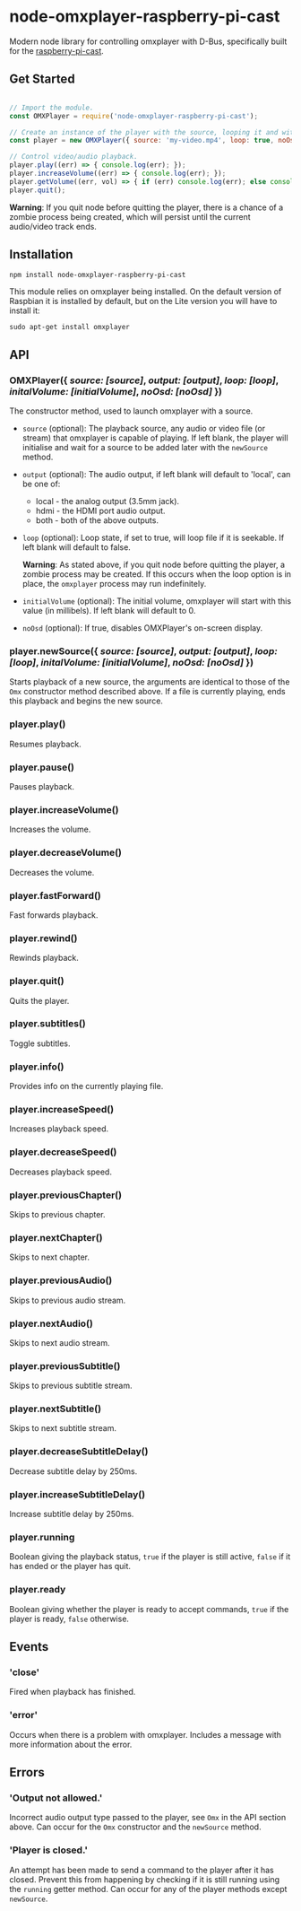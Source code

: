 # node-omxplayer-raspberry-pi-cast

Modern node library for controlling omxplayer with D-Bus, specifically built for the [raspberry-pi-cast](https://gitlab.com/raspberry-pi-cast).

## Get Started

```js

// Import the module.
const OMXPlayer = require('node-omxplayer-raspberry-pi-cast');

// Create an instance of the player with the source, looping it and without showing an on screen display
const player = new OMXPlayer({ source: 'my-video.mp4', loop: true, noOsd: true });

// Control video/audio playback.
player.play((err) => { console.log(err); });
player.increaseVolume((err) => { console.log(err); });
player.getVolume((err, vol) => { if (err) console.log(err); else console.log(vol); });
player.quit();
```

**Warning**: If you quit node before quitting the player, there is a chance of a zombie process being created, which will persist until the current audio/video track ends.

## Installation

```
npm install node-omxplayer-raspberry-pi-cast
```

This module relies on omxplayer being installed. On the default version of Raspbian it is installed by default, but on the Lite version you will have to install it:

```
sudo apt-get install omxplayer
```

## API

### OMXPlayer({ *source: [source]*, *output: [output]*, *loop: [loop]*, *initalVolume: [initialVolume]*, *noOsd: [noOsd]* })

The constructor method, used to launch omxplayer with a source.

- `source` (optional): The playback source, any audio or video file (or stream) that omxplayer is capable of playing. If left blank, the player will initialise and wait for a source to be added later with the `newSource` method.

- `output` (optional): The audio output, if left blank will default to 'local', can be one of:
    + local - the analog output (3.5mm jack).
    + hdmi - the HDMI port audio output.
    + both - both of the above outputs.
    
- `loop` (optional): Loop state, if set to true, will loop file if it is seekable. If left blank will default to false.

    **Warning**: As stated above, if you quit node before quitting the player, a zombie process may be created. If this occurs when the loop option is in place, the `omxplayer` process may run indefinitely.

- `initialVolume` (optional): The initial volume, omxplayer will start with this value (in millibels). If left blank will default to 0.
- `noOsd` (optional): If true, disables OMXPlayer's on-screen display.

### player.newSource({ *source: [source]*, *output: [output]*, *loop: [loop]*, *initalVolume: [initialVolume]*, *noOsd: [noOsd]* })

Starts playback of a new source, the arguments are identical to those of the `Omx` constructor method described above. If a file is currently playing, ends this playback and begins the new source.

### player.play()

Resumes playback.

### player.pause()

Pauses playback.

### player.increaseVolume()

Increases the volume.

### player.decreaseVolume()

Decreases the volume.

### player.fastForward()

Fast forwards playback.

### player.rewind()

Rewinds playback.

### player.quit()

Quits the player.

### player.subtitles()

Toggle subtitles.

### player.info()

Provides info on the currently playing file.

### player.increaseSpeed()

Increases playback speed.

### player.decreaseSpeed()

Decreases playback speed.

### player.previousChapter()

Skips to previous chapter.

### player.nextChapter()

Skips to next chapter.

### player.previousAudio()

Skips to previous audio stream.

### player.nextAudio()

Skips to next audio stream.

### player.previousSubtitle()

Skips to previous subtitle stream.

### player.nextSubtitle()

Skips to next subtitle stream.

### player.decreaseSubtitleDelay()

Decrease subtitle delay by 250ms.

### player.increaseSubtitleDelay()

Increase subtitle delay by 250ms.

### player.running

Boolean giving the playback status, `true` if the player is still active, `false` if it has ended or the player has quit.

### player.ready

Boolean giving whether the player is ready to accept commands, `true` if the player is ready, `false` otherwise.

## Events

### 'close'

Fired when playback has finished.

### 'error'

Occurs when there is a problem with omxplayer. Includes a message with more information about the error.

## Errors

### 'Output <foo> not allowed.'

Incorrect audio output type passed to the player, see `Omx` in the API section above. Can occur for the `Omx` constructor and the `newSource` method.

### 'Player is closed.'

An attempt has been made to send a command to the player after it has closed. Prevent this from happening by checking if it is still running using the `running` getter method. Can occur for any of the player methods except `newSource`.

